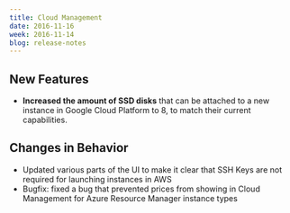 ```yaml
---
title: Cloud Management
date: 2016-11-16
week: 2016-11-14
blog: release-notes
---
```


## New Features

* **Increased the amount of SSD disks** that can be attached to a new instance in Google Cloud Platform to 8, to match their current capabilities.

## Changes in Behavior

* Updated various parts of the UI to make it clear that SSH Keys are not required for launching instances in AWS
* Bugfix: fixed a bug that prevented prices from showing in Cloud Management for Azure Resource Manager instance types

  

